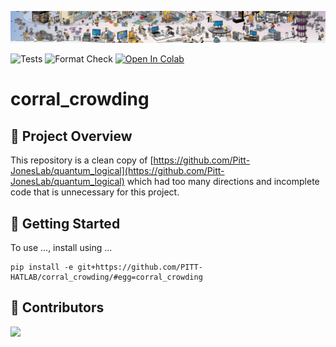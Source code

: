 ![Project Banner](.github/banner.png)

![Tests](https://github.com/PITT-HATLAB/corral_crowding/actions/workflows/tests.yml/badge.svg?branch=main)
![Format Check](https://github.com/PITT-HATLAB/corral_crowding/actions/workflows/format-check.yml/badge.svg?branch=main)
<a href="https://colab.research.google.com/github/PITT-HATLAB/corral_crowding/blob/main/src/notebooks/01_main.ipynb" target="_parent"><img src="https://colab.research.google.com/assets/colab-badge.svg" alt="Open In Colab"/></a>

# corral_crowding

## 📌 Project Overview

This repository is a clean copy of [https://github.com/Pitt-JonesLab/quantum_logical](https://github.com/Pitt-JonesLab/quantum_logical) which had too many directions and incomplete code that is unnecessary for this project.

## 🚀 Getting Started

To use ..., install using ...

```
pip install -e git+https://github.com/PITT-HATLAB/corral_crowding/#egg=corral_crowding
```

## 👯 Contributors
<a href = "https://github.com/PITT-HATLAB/corral_crowding/graphs/contributors">
  <img src = "https://contrib.rocks/image?repo=PITT-HATLAB/corral_crowding"/>
</a>
